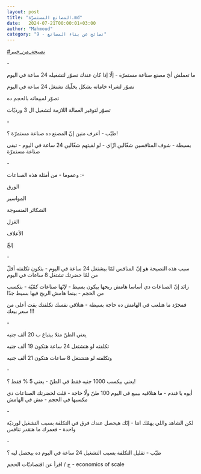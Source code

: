 ```yaml
---
layout: post
title: "المصانع المستمرّة.md"
date:   2024-07-21T00:00:01+03:00
author: "Mahmoud"
category: "9 - نصائح عن بناء المصانع"
---
```

[<u>\#نصيحة_من_خبير</u>](https://www.facebook.com/hashtag/%D9%86%D8%B5%D9%8A%D8%AD%D8%A9_%D9%85%D9%86_%D8%AE%D8%A8%D9%8A%D8%B1?__eep__=6&__cft__%5b0%5d=AZVYC5QxF6WhFa3UOPAC1domleo5y3ee2YwYKGoulY_Ha8qLCkQfqNGWfTMaFuUb7QgL_Y2YUi3esRxmKohIVQPYW_phraJLZfiomy0iLDiQDUdzP9pTWybsGZX6RQ-VzpywKLD8DIqVG9ylFQ-hlcGoYZredzJTGjdhBJlwij2jnzdw6deSPTpPGAF0gnSgpBw&__tn__=*NK-R)

\-

ما تعملش أيّ مصنع صناعة مستمرّة -
إلّا إذا كان عندك تصوّر لتشغيله 24 ساعة في اليوم

تصوّر لشراء خاماته بشكل يخلّيك تشتغل 24 ساعة في
اليوم

تصوّر لمبيعاته بالحجم ده

تصوّر لتوفير العمالة اللازمة لتشغيل ال 3 ورديّات

\-

طيّب - أعرف منين إنّ المصنع ده صناعة مستمرّة ؟!

بسيطة - شوف المنافسين شغّالين ازّاي - لو لقيتهم شغّالين 24
ساعة في اليوم - تبقى صناعة مستمرّة

\-

وعموما - من أمثلة هذه الصناعات :-

الورق

المواسير

الشكائر المنسوجة

الغزل

الأعلاف

إلخّ

\-

سبب هذه النصيحة هو إنّ المنافس لمّا بيشتغل 24 ساعة في
اليوم - بتكون تكلفته أقلّ من لمّا حضرتك تشتغل 8 ساعات في اليوم

زائد إنّ الصناعات دي أساسا هامش ربحها بيكون بسيط - لإنّها
صناعات كمّيّة - بتكسب من الحجم - بينما هامش الربح فيها بسيط جدّا

فمجرّد ما هتلعب في الهامش ده حاجة بسيطة - هتلاقي نفسك
تكلفتك بقت أعلى من سعر بيعك !!!

\-

يعني الطنّ مثلا بيتباع ب 20 ألف جنيه

تكلفته لو هتشتغل 24 ساعة هتكون 19 ألف جنيه

وتكلفته لو هتشتغل 8 ساعات هتكون 21 ألف جنيه

\-

يعني بيكسب 1000 جنيه فقط في الطنّ - يعني 5 % فقط
؟!

أيوه يا فندم - ما هتلاقيه بيبيع في اليوم 100 طنّ ولّا
حاجة - قلت لحضرتك الصناعات دي مكسبها في الحجم - مش في الهامش

\-

لكن الشاهد واللي يهمّك انتا - إنّك هيحصل عندك فرق في
التكلفة بسبب التشغيل لورديّة واحدة - فعمرك ما هتقدر تنافس

\-

طيّب - تقليل التكلفة بسبب التشغيل 24 ساعة في اليوم ده
بيحصل ليه ؟

ج / اقرأ عن اقتصاديّات الحجم - economics of scale
